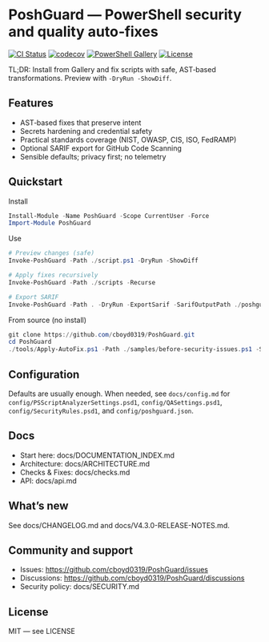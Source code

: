 # PoshGuard — PowerShell security and quality auto‑fixes

[![CI Status](https://github.com/cboyd0319/PoshGuard/workflows/CI/badge.svg)](https://github.com/cboyd0319/PoshGuard/actions)
[![codecov](https://codecov.io/github/cboyd0319/PoshGuard/graph/badge.svg?token=R4DPM6WAKV)](https://codecov.io/github/cboyd0319/PoshGuard)
[![PowerShell Gallery](https://img.shields.io/powershellgallery/v/PoshGuard.svg)](https://www.powershellgallery.com/packages/PoshGuard)
[![License](https://img.shields.io/github/license/cboyd0319/PoshGuard.svg)](LICENSE)

TL;DR: Install from Gallery and fix scripts with safe, AST‑based transformations. Preview with `-DryRun -ShowDiff`.

## Features

- AST‑based fixes that preserve intent
- Secrets hardening and credential safety
- Practical standards coverage (NIST, OWASP, CIS, ISO, FedRAMP)
- Optional SARIF export for GitHub Code Scanning
- Sensible defaults; privacy first; no telemetry

## Quickstart

Install
```powershell
Install-Module -Name PoshGuard -Scope CurrentUser -Force
Import-Module PoshGuard
```

Use
```powershell
# Preview changes (safe)
Invoke-PoshGuard -Path ./script.ps1 -DryRun -ShowDiff

# Apply fixes recursively
Invoke-PoshGuard -Path ./scripts -Recurse

# Export SARIF
Invoke-PoshGuard -Path . -DryRun -ExportSarif -SarifOutputPath ./poshguard-results.sarif
```

From source (no install)
```powershell
git clone https://github.com/cboyd0319/PoshGuard.git
cd PoshGuard
./tools/Apply-AutoFix.ps1 -Path ./samples/before-security-issues.ps1 -ShowDiff
```

## Configuration

Defaults are usually enough. When needed, see `docs/config.md` for `config/PSScriptAnalyzerSettings.psd1`, `config/QASettings.psd1`, `config/SecurityRules.psd1`, and `config/poshguard.json`.

## Docs

- Start here: docs/DOCUMENTATION_INDEX.md
- Architecture: docs/ARCHITECTURE.md
- Checks & Fixes: docs/checks.md
- API: docs/api.md

## What’s new

See docs/CHANGELOG.md and docs/V4.3.0-RELEASE-NOTES.md.

## Community and support

- Issues: https://github.com/cboyd0319/PoshGuard/issues
- Discussions: https://github.com/cboyd0319/PoshGuard/discussions
- Security policy: docs/SECURITY.md

## License

MIT — see LICENSE
